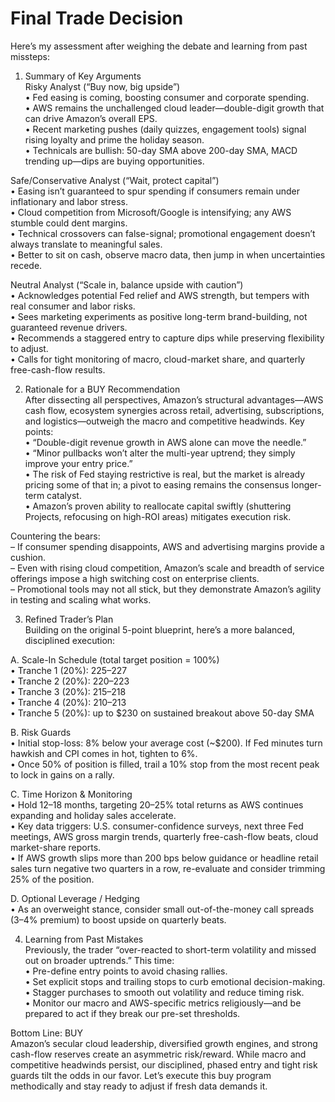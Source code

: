 # Final Trade Decision

Here’s my assessment after weighing the debate and learning from past missteps:

1. Summary of Key Arguments  
Risky Analyst (“Buy now, big upside”)  
• Fed easing is coming, boosting consumer and corporate spending.  
• AWS remains the unchallenged cloud leader—double-digit growth that can drive Amazon’s overall EPS.  
• Recent marketing pushes (daily quizzes, engagement tools) signal rising loyalty and prime the holiday season.  
• Technicals are bullish: 50-day SMA above 200-day SMA, MACD trending up—dips are buying opportunities.  

Safe/Conservative Analyst (“Wait, protect capital”)  
• Easing isn’t guaranteed to spur spending if consumers remain under inflationary and labor stress.  
• Cloud competition from Microsoft/Google is intensifying; any AWS stumble could dent margins.  
• Technical crossovers can false-signal; promotional engagement doesn’t always translate to meaningful sales.  
• Better to sit on cash, observe macro data, then jump in when uncertainties recede.  

Neutral Analyst (“Scale in, balance upside with caution”)  
• Acknowledges potential Fed relief and AWS strength, but tempers with real consumer and labor risks.  
• Sees marketing experiments as positive long-term brand-building, not guaranteed revenue drivers.  
• Recommends a staggered entry to capture dips while preserving flexibility to adjust.  
• Calls for tight monitoring of macro, cloud-market share, and quarterly free-cash-flow results.  

2. Rationale for a BUY Recommendation  
After dissecting all perspectives, Amazon’s structural advantages—AWS cash flow, ecosystem synergies across retail, advertising, subscriptions, and logistics—outweigh the macro and competitive headwinds. Key points:  
• “Double-digit revenue growth in AWS alone can move the needle.”  
• “Minor pullbacks won’t alter the multi-year uptrend; they simply improve your entry price.”  
• The risk of Fed staying restrictive is real, but the market is already pricing some of that in; a pivot to easing remains the consensus longer-term catalyst.  
• Amazon’s proven ability to reallocate capital swiftly (shuttering Projects, refocusing on high-ROI areas) mitigates execution risk.  

Countering the bears:  
– If consumer spending disappoints, AWS and advertising margins provide a cushion.  
– Even with rising cloud competition, Amazon’s scale and breadth of service offerings impose a high switching cost on enterprise clients.  
– Promotional tools may not all stick, but they demonstrate Amazon’s agility in testing and scaling what works.  

3. Refined Trader’s Plan  
Building on the original 5-point blueprint, here’s a more balanced, disciplined execution:  

A. Scale-In Schedule (total target position = 100%)  
• Tranche 1 (20%): $225–$227  
• Tranche 2 (20%): $220–$223  
• Tranche 3 (20%): $215–$218  
• Tranche 4 (20%): $210–$213  
• Tranche 5 (20%): up to $230 on sustained breakout above 50-day SMA  

B. Risk Guards  
• Initial stop-loss: 8% below your average cost (~$200). If Fed minutes turn hawkish and CPI comes in hot, tighten to 6%.  
• Once 50% of position is filled, trail a 10% stop from the most recent peak to lock in gains on a rally.  

C. Time Horizon & Monitoring  
• Hold 12–18 months, targeting 20–25% total returns as AWS continues expanding and holiday sales accelerate.  
• Key data triggers: U.S. consumer-confidence surveys, next three Fed meetings, AWS gross margin trends, quarterly free-cash-flow beats, cloud market-share reports.  
• If AWS growth slips more than 200 bps below guidance or headline retail sales turn negative two quarters in a row, re-evaluate and consider trimming 25% of the position.  

D. Optional Leverage / Hedging  
• As an overweight stance, consider small out-of-the-money call spreads (3–4% premium) to boost upside on quarterly beats.  

4. Learning from Past Mistakes  
Previously, the trader “over-reacted to short-term volatility and missed out on broader uptrends.” This time:  
• Pre-define entry points to avoid chasing rallies.  
• Set explicit stops and trailing stops to curb emotional decision-making.  
• Stagger purchases to smooth out volatility and reduce timing risk.  
• Monitor our macro and AWS-specific metrics religiously—and be prepared to act if they break our pre-set thresholds.  

Bottom Line: BUY  
Amazon’s secular cloud leadership, diversified growth engines, and strong cash-flow reserves create an asymmetric risk/reward. While macro and competitive headwinds persist, our disciplined, phased entry and tight risk guards tilt the odds in our favor. Let’s execute this buy program methodically and stay ready to adjust if fresh data demands it.
